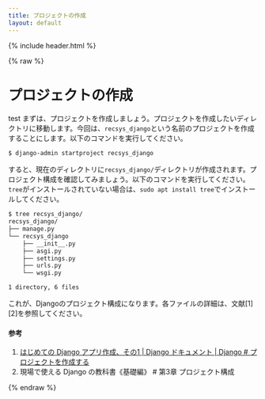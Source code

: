 ```yaml
---
title: プロジェクトの作成
layout: default
---
```


{% include header.html %}

{% raw %}

# プロジェクトの作成

test
まずは、プロジェクトを作成しましょう。プロジェクトを作成したいディレクトリに移動します。今回は、`recsys_django`という名前のプロジェクトを作成することにします。以下のコマンドを実行してください。

```bash
$ django-admin startproject recsys_django
```

すると、現在のディレクトリに`recsys_django/`ディレクトリが作成されます。プロジェクト構成を確認してみましょう。以下のコマンドを実行してください。`tree`がインストールされていない場合は、`sudo apt install tree`でインストールしてください。

```bash
$ tree recsys_django/
recsys_django/
├── manage.py
└── recsys_django
    ├── __init__.py
    ├── asgi.py
    ├── settings.py
    ├── urls.py
    └── wsgi.py

1 directory, 6 files
```

これが、Djangoのプロジェクト構成になります。各ファイルの詳細は、文献[1][2]を参照してください。

#### 参考
1. [はじめての Django アプリ作成、その1 \| Django ドキュメント \| Django # プロジェクトを作成する](https://docs.djangoproject.com/ja/4.1/intro/tutorial01/#creating-a-project)
1. 現場で使える Django の教科書《基礎編》 # 第3章 プロジェクト構成

{% endraw %}
